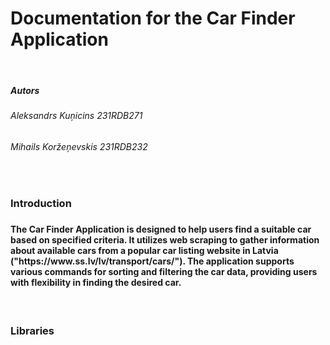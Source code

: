 <h1>Documentation for the Car Finder Application</h1>

<br>
<h5>Autors</h5>
<h6>Aleksandrs Kuņicins 231RDB271</h6>
<h6>Mihails Koržeņevskis 231RDB232</h6>
<br>

<h3>Introduction<h3>
<h4>
The Car Finder Application is designed to help users find a suitable car based on specified criteria. It utilizes web scraping to gather information about available cars from a popular car listing website in Latvia ("https://www.ss.lv/lv/transport/cars/"). The application supports various commands for sorting and filtering the car data, providing users with flexibility in finding the desired car.
</h4>
<br>
<h3>Libraries<h3>
